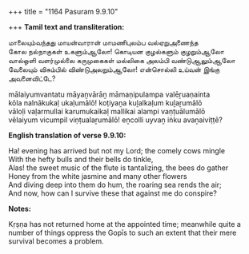 +++
title = "1164 Pasuram 9.9.10"

+++
**Tamil text and transliteration:**

மாலையும்வந்தது மாயன்வாரான் மாமணிபுலம்ப வல்ஏறுஅணைந்த  
கோல நல்நாகுகள் உகளும்ஆலோ! கொடியன குழல்களும் குழறும்ஆலோ  
வால்ஒளி வளர்முல்லை கருமுகைகள் மல்லிகை அலம்பி வண்டுஆலும்ஆலோ  
வேலையும் விசும்பில் விண்டுஅலறும்ஆலோ! என்சொல்லி உய்வன் இங்கு அவனைவிட்டே?

mālaiyumvantatu māyaṉvārāṉ māmaṇipulampa valēṟuaṇainta  
kōla nalnākukaḷ ukaḷumālō! koṭiyaṉa kuḻalkaḷum kuḻaṟumālō  
vāloḷi vaḷarmullai karumukaikaḷ mallikai alampi vaṇṭuālumālō  
vēlaiyum vicumpil viṇṭualaṟumālō! eṉcolli uyvaṉ iṅku avaṉaiviṭṭē?

**English translation of verse 9.9.10:**

Ha! evening has arrived but not my Lord; the comely cows mingle  
With the hefty bulls and their bells do tinkle,  
Alas! the sweet music of the flute is tantalizing, the bees do gather  
Honey from the white jasmine and many other flowers  
And diving deep into them do hum, the roaring sea rends the air;  
And now, how can I survive these that against me do conspire?

**Notes:**

Kṛṣṇa has not returned home at the appointed time; meanwhile quite a number of things oppress the Gopīs to such an extent that their mere survival becomes a problem.


